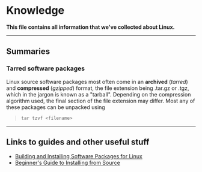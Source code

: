 # Knowledge

**This file contains all information that we've collected about Linux.**

-----

## Summaries

### Tarred software packages

Linux source software packages most often come in an **archived** (*tarred*) and **compressed** (*gzipped*) format, the file extension being .tar.gz or .tgz, which in the jargon is known as a "tarball". Depending on the compression algorithm used, the final section of the file extension may differ. Most any of these packages can be unpacked using

> `tar tzvf <filename>`

-----

## Links to guides and other useful stuff

- [Building and Installing Software Packages for Linux](https://tldp.org/HOWTO/Software-Building-HOWTO.html)
- [Beginner's Guide to Installing from Source](http://moi.vonos.net/linux/beginners-installing-from-source/)
